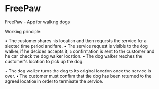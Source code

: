 # FreePaw
FreePaw - App for walking dogs

Working principle:

• The customer shares his location and then requests the service for a slected time period and fare.
• The service request is visible to the dog walker, if he decides accepts it, a confirmation is sent to the customer and he can check the dog walker location.
• The dog walker reaches the customer's location to pick up the dog.

• The dog walker turns the dog to its original location once the service is over.
• The customer must confirm that the dog has been returned to the agreed location in order to terminate the service.
